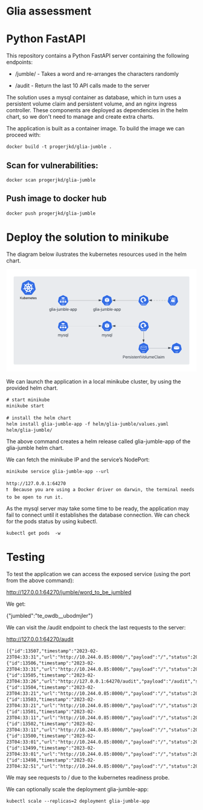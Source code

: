 # Glia assessment


# Python FastAPI

This repository contains a Python FastAPI server containing the following endpoints:

* /jumble/ - Takes a word and re-arranges the characters randomly

* /audit - Return the last 10 API calls made to the server


The solution uses a mysql container as database, which in turn uses a persistent volume claim and persistent volume, and an nginx ingress controller. These components are deployed as dependencies in the helm chart, so we don't need to manage and create extra charts.

The application is built as a container image. To build the image we can proceed with:
```
docker build -t progerjkd/glia-jumble .
```

## Scan for vulnerabilities:
```
docker scan progerjkd/glia-jumble
```


## Push image to docker hub
```
docker push progerjkd/glia-jumble 
```

# Deploy the solution to minikube

The diagram below ilustrates the kubernetes resources used in the helm chart.

![Kubernetes diagram ](diagram.png "Kubernetes diagram")

We can launch the application in a local minikube cluster, by using the provided helm chart.
```
# start minikube
minikube start

# install the helm chart
helm install glia-jumble-app -f helm/glia-jumble/values.yaml helm/glia-jumble/
```

The above command creates a helm release called glia-jumble-app of the glia-jumble helm chart.

We can fetch the minikube IP and the service’s NodePort:
```
minikube service glia-jumble-app --url

http://127.0.0.1:64270
❗  Because you are using a Docker driver on darwin, the terminal needs to be open to run it.
```

As the mysql server may take some time to be ready, the application may fail to connect until it establishes the database connection.
We can check for the pods status by using kubectl.
```
kubectl get pods  -w
```



# Testing

To test the application we can access the exposed service (using the port from the above command):

http://127.0.0.1:64270/jumble/word_to_be_jumbled

We get:

{"jumbled":"te_owdb__ubodmjler"}

We can visit the /audit endpoint to check the last requests to the server:

http://127.0.0.1:64270/audit
```
[{"id":13507,"timestamp":"2023-02-23T04:33:31","url":"http://10.244.0.85:8000/","payload":"/","status":200,"duration":4.485},{"id":13506,"timestamp":"2023-02-23T04:33:31","url":"http://10.244.0.85:8000/","payload":"/","status":200,"duration":0.246},{"id":13505,"timestamp":"2023-02-23T04:33:26","url":"http://127.0.0.1:64270/audit","payload":"/audit","status":200,"duration":96.827},{"id":13504,"timestamp":"2023-02-23T04:33:21","url":"http://10.244.0.85:8000/","payload":"/","status":200,"duration":16.78},{"id":13503,"timestamp":"2023-02-23T04:33:21","url":"http://10.244.0.85:8000/","payload":"/","status":200,"duration":0.32},{"id":13501,"timestamp":"2023-02-23T04:33:11","url":"http://10.244.0.85:8000/","payload":"/","status":200,"duration":0.237},{"id":13502,"timestamp":"2023-02-23T04:33:11","url":"http://10.244.0.85:8000/","payload":"/","status":200,"duration":5.041},{"id":13500,"timestamp":"2023-02-23T04:33:01","url":"http://10.244.0.85:8000/","payload":"/","status":200,"duration":4.437},{"id":13499,"timestamp":"2023-02-23T04:33:01","url":"http://10.244.0.85:8000/","payload":"/","status":200,"duration":0.249},{"id":13498,"timestamp":"2023-02-23T04:32:51","url":"http://10.244.0.85:8000/","payload":"/","status":200,"duration":4.557}]

```

We may see requests to / due to the kubernetes readiness probe.


We can optionally scale the deployment glia-jumble-app:
```
kubectl scale --replicas=2 deployment glia-jumble-app
```

